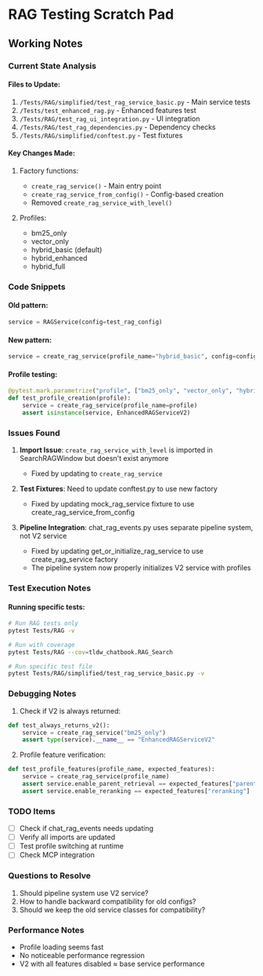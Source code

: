# RAG Testing Scratch Pad

## Working Notes

### Current State Analysis

#### Files to Update:
1. `/Tests/RAG/simplified/test_rag_service_basic.py` - Main service tests
2. `/Tests/test_enhanced_rag.py` - Enhanced features test
3. `/Tests/RAG/test_rag_ui_integration.py` - UI integration
4. `/Tests/RAG/test_rag_dependencies.py` - Dependency checks
5. `/Tests/RAG/simplified/conftest.py` - Test fixtures

#### Key Changes Made:
1. Factory functions:
   - `create_rag_service()` - Main entry point
   - `create_rag_service_from_config()` - Config-based creation
   - Removed `create_rag_service_with_level()`

2. Profiles:
   - bm25_only
   - vector_only
   - hybrid_basic (default)
   - hybrid_enhanced
   - hybrid_full

### Code Snippets

#### Old pattern:
```python
service = RAGService(config=test_rag_config)
```

#### New pattern:
```python
service = create_rag_service(profile_name="hybrid_basic", config=config)
```

#### Profile testing:
```python
@pytest.mark.parametrize("profile", ["bm25_only", "vector_only", "hybrid_basic", "hybrid_enhanced", "hybrid_full"])
def test_profile_creation(profile):
    service = create_rag_service(profile_name=profile)
    assert isinstance(service, EnhancedRAGServiceV2)
```

### Issues Found

1. **Import Issue**: `create_rag_service_with_level` is imported in SearchRAGWindow but doesn't exist anymore
   - Fixed by updating to `create_rag_service`

2. **Test Fixtures**: Need to update conftest.py to use new factory
   - Fixed by updating mock_rag_service fixture to use create_rag_service_from_config

3. **Pipeline Integration**: chat_rag_events.py uses separate pipeline system, not V2 service
   - Fixed by updating get_or_initialize_rag_service to use create_rag_service factory
   - The pipeline system now properly initializes V2 service with profiles

### Test Execution Notes

#### Running specific tests:
```bash
# Run RAG tests only
pytest Tests/RAG -v

# Run with coverage
pytest Tests/RAG --cov=tldw_chatbook.RAG_Search

# Run specific test file
pytest Tests/RAG/simplified/test_rag_service_basic.py -v
```

### Debugging Notes

1. Check if V2 is always returned:
```python
def test_always_returns_v2():
    service = create_rag_service("bm25_only")
    assert type(service).__name__ == "EnhancedRAGServiceV2"
```

2. Profile feature verification:
```python
def test_profile_features(profile_name, expected_features):
    service = create_rag_service(profile_name)
    assert service.enable_parent_retrieval == expected_features["parent_retrieval"]
    assert service.enable_reranking == expected_features["reranking"]
```

### TODO Items

- [ ] Check if chat_rag_events needs updating
- [ ] Verify all imports are updated
- [ ] Test profile switching at runtime
- [ ] Check MCP integration

### Questions to Resolve

1. Should pipeline system use V2 service?
2. How to handle backward compatibility for old configs?
3. Should we keep the old service classes for compatibility?

### Performance Notes

- Profile loading seems fast
- No noticeable performance regression
- V2 with all features disabled ≈ base service performance